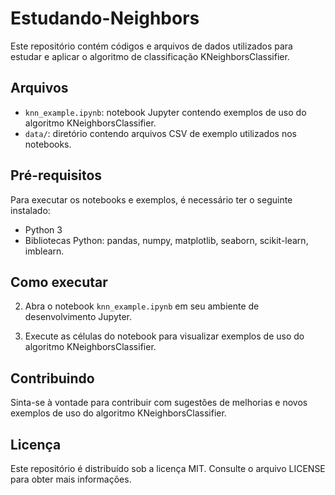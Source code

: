 # Estudando-Neighbors

Este repositório contém códigos e arquivos de dados utilizados para estudar e aplicar o algoritmo de classificação KNeighborsClassifier.

## Arquivos

- `knn_example.ipynb`: notebook Jupyter contendo exemplos de uso do algoritmo KNeighborsClassifier.
- `data/`: diretório contendo arquivos CSV de exemplo utilizados nos notebooks.

## Pré-requisitos

Para executar os notebooks e exemplos, é necessário ter o seguinte instalado:

- Python 3
- Bibliotecas Python: pandas, numpy, matplotlib, seaborn, scikit-learn, imblearn.

## Como executar


2. Abra o notebook `knn_example.ipynb` em seu ambiente de desenvolvimento Jupyter.

3. Execute as células do notebook para visualizar exemplos de uso do algoritmo KNeighborsClassifier.

## Contribuindo

Sinta-se à vontade para contribuir com sugestões de melhorias e novos exemplos de uso do algoritmo KNeighborsClassifier.

## Licença

Este repositório é distribuído sob a licença MIT. Consulte o arquivo LICENSE para obter mais informações.
